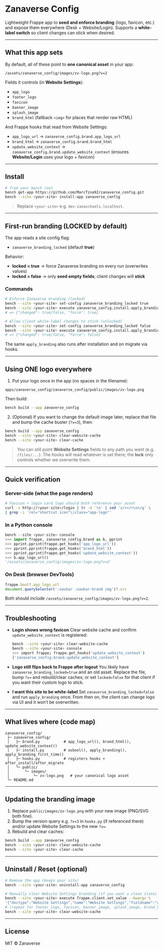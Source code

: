 # Zanaverse Config

Lightweight Frappe app to **seed and enforce branding** (logo, favicon, etc.) and expose them everywhere (Desk + Website/Login). Supports a **white-label switch** so client changes can stick when desired.

---

## What this app sets

By default, all of these point to **one canonical asset** in your app:

```
/assets/zanaverse_config/images/zv-logo.png?v=2
```

Fields it controls (in **Website Settings**):

* `app_logo`
* `footer_logo`
* `favicon`
* `banner_image`
* `splash_image`
* `brand_html` (fallback `<img>` for places that render raw HTML)

And Frappe hooks that read from Website Settings:

* `app_logo_url` → `zanaverse_config.brand.app_logo_url`
* `brand_html`   → `zanaverse_config.brand.brand_html`
* `update_website_context` → `zanaverse_config.brand.update_website_context`
  (ensures **Website/Login** uses your logo + favicon)

---

## Install

```bash
# from your bench root
bench get-app https://github.com/MarcTina92/zanaverse_config.git
bench --site <your-site> install-app zanaverse_config
```

> Replace `<your-site>` e.g. `dev-zanaschools.localhost`.

---

## First-run branding (LOCKED by default)

The app reads a site config flag:

* `zanaverse_branding_locked` (default **true**)

Behavior:

* **locked = true** → force Zanaverse branding on every run (overwrites values)
* **locked = false** → only **seed empty fields**; client changes will **stick**

### Commands

```bash
# Enforce Zanaverse branding (locked)
bench --site <your-site> set-config zanaverse_branding_locked true
bench --site <your-site> execute zanaverse_config.install.apply_branding
# => {"changed": true/false, "force": true}

# Allow client white-label changes to stick (unlocked)
bench --site <your-site> set-config zanaverse_branding_locked false
bench --site <your-site> execute zanaverse_config.install.apply_branding
# => {"changed": true/false, "force": false}
```

The same `apply_branding` also runs after installation and on migrate via hooks.

---

## Using ONE logo everywhere

1. Put your logo once in the app (no spaces in the filename):

```
apps/zanaverse_config/zanaverse_config/public/images/zv-logo.png
```

Then build:

```bash
bench build --app zanaverse_config
```

2. (Optional) If you want to change the default image later, replace that file and bump the cache buster (`?v=3`), then:

```bash
bench build --app zanaverse_config
bench --site <your-site> clear-website-cache
bench --site <your-site> clear-cache
```

> You can still point **Website Settings** fields to any path you want (e.g. `/files/...`). The hooks will read whatever is set there; the **lock** only controls whether we overwrite them.

---

## Quick verification

### Server-side (what the page renders)

```bash
# Favicon + login card logo should both reference your asset
curl -s http://<your-site>/login | tr -d '\n' | sed 's/></>\n</g' \
| grep -i 'rel="shortcut icon"\|class="app-logo"'
```

### In a Python console

```python
bench --site <your-site> console
>>> import frappe, zanaverse_config.brand as b, pprint
>>> pprint.pprint(frappe.get_hooks('app_logo_url'))
>>> pprint.pprint(frappe.get_hooks('brand_html'))
>>> pprint.pprint(frappe.get_hooks('update_website_context'))
>>> b.app_logo_url()
'/assets/zanaverse_config/images/zv-logo.png?v=2'
```

### On Desk (browser DevTools)

```js
frappe.boot?.app_logo_url
document.querySelector('.navbar .navbar-brand img')?.src
```

Both should include `/assets/zanaverse_config/images/zv-logo.png?v=2`.

---

## Troubleshooting

* **Login shows wrong favicon**
  Clear website cache and confirm `update_website_context` is registered:

  ```bash
  bench --site <your-site> clear-website-cache
  bench --site <your-site> console
  >>> import frappe; frappe.get_hooks('update_website_context')
  ['zanaverse_config.brand.update_website_context']
  ```

* **Logo still flips back to Frappe after logout**
  You likely have `zanaverse_branding_locked=true` and an old asset.
  Replace the file, bump `?v=` and rebuild/clear caches; or set `locked=false` for that client if you want their custom logo to stick.

* **I want this site to be white-label**
  Set `zanaverse_branding_locked=false` and run `apply_branding` once. From then on, the client can change logo via UI and it won’t be overwritten.

---

## What lives where (code map)

```
zanaverse_config/
 ├─ zanaverse_config/
 │   ├─ brand.py           # app_logo_url(), brand_html(), update_website_context()
 │   ├─ install.py         # asbool(), apply_branding(), apply_branding_first_time()
 │   ├─ hooks.py           # registers hooks + after_install/after_migrate
 │   └─ public/
 │       └─ images/
 │           └─ zv-logo.png   # your canonical logo asset
 └─ README.md
```

---

## Updating the branding image

1. Replace `public/images/zv-logo.png` with your new image (PNG/SVG both fine).
2. Bump the version query e.g. `?v=3` in `hooks.py` (if referenced there) and/or update Website Settings to the new `?v=`.
3. Rebuild and clear caches:

```bash
bench build --app zanaverse_config
bench --site <your-site> clear-website-cache
bench --site <your-site> clear-cache
```

---

## Uninstall / Reset (optional)

```bash
# Remove the app (keeps your site)
bench --site <your-site> uninstall-app zanaverse_config

# Manually clear Website Settings branding (if you want a clean slate)
bench --site <your-site> execute frappe.client.set_value --kwargs \
'{"doctype":"Website Settings","name":"Website Settings","fieldname":"app_logo","value":""}'
# (repeat for footer_logo, favicon, banner_image, splash_image, brand_html)
bench --site <your-site> clear-website-cache
```

---

## License

MIT © Zanaverse
